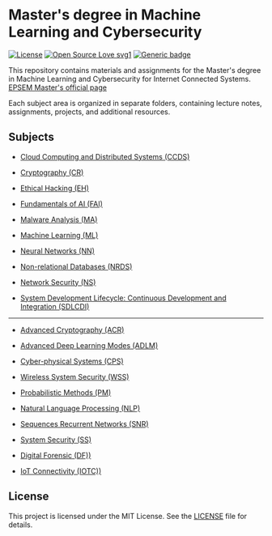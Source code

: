 # Master's degree in Machine Learning and Cybersecurity
[![License](https://img.shields.io/badge/License-Apache_2.0-blue.svg)](https://opensource.org/licenses/Apache-2.0)
 [![Open Source Love svg1](https://badges.frapsoft.com/os/v1/open-source.svg?v=103)](https://github.com/ellerbrock/open-source-badges/)
 [![Generic badge](https://img.shields.io/badge/STATUS-IN_PROGRESS-COLOR.svg)](https://shields.io/)


This repository contains materials and assignments for the Master's degree in Machine Learning and Cybersecurity for Internet Connected Systems. [EPSEM Master's official page](https://epsem.upc.edu/ca/estudis/masters-universitaris/merit)

Each subject area is organized in separate folders, containing lecture notes, assignments, projects, and additional resources.

## Subjects

* [Cloud Computing and Distributed Systems (CCDS)](./Q1/CCDS/)

* [Cryptography (CR)](./Q1/CR/)

* [Ethical Hacking (EH)](./Q1/EH/)

* [Fundamentals of AI (FAI)](./Q1/FAI/)

* [Malware Analysis (MA)](./Q1/MA/)

* [Machine Learning (ML)](./Q1/ML/)

* [Neural Networks (NN)](./Q1/NN/)

* [Non-relational Databases (NRDS)](./Q1/NRDS/)

* [Network Security (NS)](./Q1/NS/)

* [System Development Lifecycle: Continuous Development and Integration (SDLCDI)](./Q1/SDLCDI/)

---------

* [Advanced Cryptography (ACR)](./Q2/ACR/)

* [Advanced Deep Learning Modes (ADLM)](./Q2/ADLM/)

* [Cyber-physical Systems (CPS)](./Q2/CPS/)

* [Wireless System Security (WSS)](./Q2/WSS)

* [Probabilistic Methods (PM)](./Q2/PM/)

* [Natural Language Processing (NLP)](./Q2/NLP/)

* [Sequences Recurrent Networks (SNR)](./Q2/SRN/)

* [System Security (SS)](./Q2/SS)

* [Digital Forensic (DF))](./Q2/DF)

* [IoT Connectivity (IOTC))](./Q2/IOTC)

## License

This project is licensed under the MIT License. See the [LICENSE](./LICENSE) file for details.

